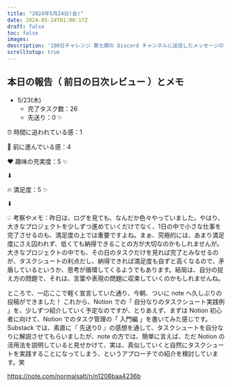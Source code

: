 ```yaml
---
title: "2024年5月24日(金)"
date: 2024-05-24T01:00:17Z
draft: false
toc: false
images:
description: '100日チャレンジ 第七期の Discord チャンネルに送信したメッセージのアーカイブ'
scrolltotop: true
---
```


## 本日の報告（ 前日の日次レビュー ）とメモ

- 5/23(木)
  - 完了タスク数：26
  - 先送り：0 ✨

⏰ 時間に追われている感：1

💪 前に進んでいる感：4

❤️ 趣味の充実度：5 ✨

⬇︎

🔥 満足度：5 ✨

⬇︎

💡 考察やメモ：昨日は、ログを見ても、なんだか色々やっていました。やはり、大きなプロジェクトを少しずつ進めていくだけでなく、1日の中で小さな仕事を完了させるのも、満足度の上では重要ですよね。まぁ、究極的には、あまり満足度にさえ囚われず、低くても納得できることの方が大切なのかもしれませんが。大きなプロジェクトの中でも、その日のタスクだけを見れば完了とみなせるのが、タスクシュートの利点だし、納得できれば満足度も自ずと高くなるので、矛盾しているというか、思考が循環してくるようでもあります。結局は、自分の捉え方の問題で、それは、言葉や表現の問題に収束していくのかもしれませんね。

ところで、一応ここで軽く宣言していた通り、今朝、ついに note へ久しぶりの投稿ができました！ これから、Notion での「 自分なりのタスクシュート実践例 」を、少しずつ紹介していく予定なのですが、とりあえず、まずは Notion 初心者に向けて、Notion でのタスク管理の「 入門編 」を書いてみた感じです。Substack では、素直に『 先送り0 』の感想を通して、タスクシュートを自分なりに解説させてもらいましたが、note の方では、簡単に言えば、ただ Notion の活用法を説明していると見せかけて、実は、真似していくと自然にタスクシュートを実践することになってしまう、というアプローチでの紹介を検討しています。笑

https://note.com/normalsalt/n/n1208baa4236b
